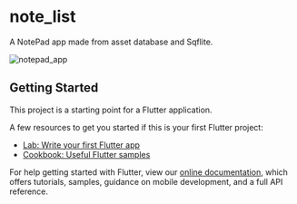 # note_list

A NotePad app made from asset database and Sqflite. 



![notepad_app](https://user-images.githubusercontent.com/60571747/129215187-cbc702a3-f0e2-4323-aa53-8d135cf8b90a.gif)


## Getting Started

This project is a starting point for a Flutter application.

A few resources to get you started if this is your first Flutter project:

- [Lab: Write your first Flutter app](https://flutter.dev/docs/get-started/codelab)
- [Cookbook: Useful Flutter samples](https://flutter.dev/docs/cookbook)

For help getting started with Flutter, view our
[online documentation](https://flutter.dev/docs), which offers tutorials,
samples, guidance on mobile development, and a full API reference.
